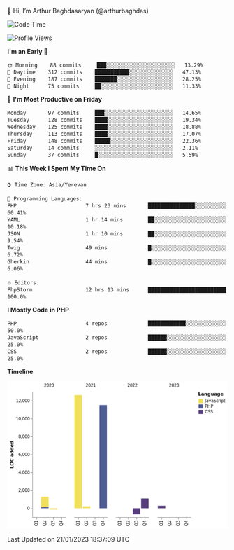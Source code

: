 👋 Hi, I’m Arthur Baghdasaryan (@arthurbaghdas)


<!--START_SECTION:waka-->
![Code Time](http://img.shields.io/badge/Code%20Time-435%20hrs%2025%20mins-blue)

![Profile Views](http://img.shields.io/badge/Profile%20Views-0-blue)

**I'm an Early 🐤** 

```text
🌞 Morning    88 commits     ███░░░░░░░░░░░░░░░░░░░░░░   13.29% 
🌆 Daytime    312 commits    ███████████░░░░░░░░░░░░░░   47.13% 
🌃 Evening    187 commits    ███████░░░░░░░░░░░░░░░░░░   28.25% 
🌙 Night      75 commits     ██░░░░░░░░░░░░░░░░░░░░░░░   11.33%

```
📅 **I'm Most Productive on Friday** 

```text
Monday       97 commits     ███░░░░░░░░░░░░░░░░░░░░░░   14.65% 
Tuesday      128 commits    ████░░░░░░░░░░░░░░░░░░░░░   19.34% 
Wednesday    125 commits    ████░░░░░░░░░░░░░░░░░░░░░   18.88% 
Thursday     113 commits    ████░░░░░░░░░░░░░░░░░░░░░   17.07% 
Friday       148 commits    █████░░░░░░░░░░░░░░░░░░░░   22.36% 
Saturday     14 commits     ░░░░░░░░░░░░░░░░░░░░░░░░░   2.11% 
Sunday       37 commits     █░░░░░░░░░░░░░░░░░░░░░░░░   5.59%

```


📊 **This Week I Spent My Time On** 

```text
⌚︎ Time Zone: Asia/Yerevan

💬 Programming Languages: 
PHP                      7 hrs 23 mins       ███████████████░░░░░░░░░░   60.41% 
YAML                     1 hr 14 mins        ██░░░░░░░░░░░░░░░░░░░░░░░   10.18% 
JSON                     1 hr 10 mins        ██░░░░░░░░░░░░░░░░░░░░░░░   9.54% 
Twig                     49 mins             █░░░░░░░░░░░░░░░░░░░░░░░░   6.72% 
Gherkin                  44 mins             █░░░░░░░░░░░░░░░░░░░░░░░░   6.06%

🔥 Editors: 
PhpStorm                 12 hrs 13 mins      █████████████████████████   100.0%

```

**I Mostly Code in PHP** 

```text
PHP                      4 repos             ████████████░░░░░░░░░░░░░   50.0% 
JavaScript               2 repos             ██████░░░░░░░░░░░░░░░░░░░   25.0% 
CSS                      2 repos             ██████░░░░░░░░░░░░░░░░░░░   25.0%

```


**Timeline**

![Chart not found](https://raw.githubusercontent.com/arthurbaghdas/arthurbaghdas/main/charts/bar_graph.png) 


 Last Updated on 21/01/2023 18:37:09 UTC
<!--END_SECTION:waka-->
